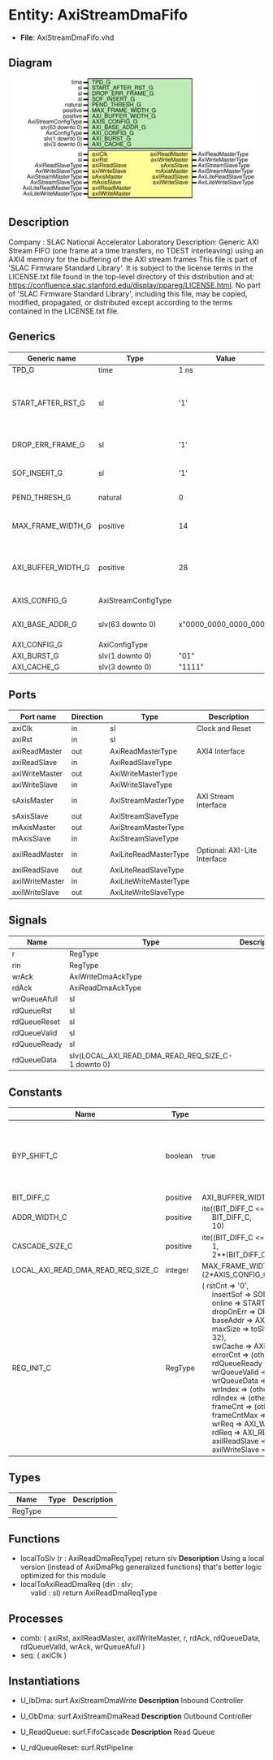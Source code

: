 # Entity: AxiStreamDmaFifo

- **File**: AxiStreamDmaFifo.vhd
## Diagram

![Diagram](AxiStreamDmaFifo.svg "Diagram")
## Description

Company    : SLAC National Accelerator Laboratory
Description:
Generic AXI Stream FIFO (one frame at a time transfers, no TDEST interleaving)
using an AXI4 memory for the buffering of the AXI stream frames
This file is part of 'SLAC Firmware Standard Library'.
It is subject to the license terms in the LICENSE.txt file found in the
top-level directory of this distribution and at:
   https://confluence.slac.stanford.edu/display/ppareg/LICENSE.html.
No part of 'SLAC Firmware Standard Library', including this file,
may be copied, modified, propagated, or distributed except according to
the terms contained in the LICENSE.txt file.
## Generics

| Generic name       | Type                | Value                  | Description                                                                      |
| ------------------ | ------------------- | ---------------------- | -------------------------------------------------------------------------------- |
| TPD_G              | time                | 1 ns                   |                                                                                  |
| START_AFTER_RST_G  | sl                  | '1'                    | '1' still start the DMA REQs after RST; '0' will wait for AXI-Lite to start this |
| DROP_ERR_FRAME_G   | sl                  | '1'                    | '1' will drop the AXIS if error detect                                           |
| SOF_INSERT_G       | sl                  | '1'                    | Inserts SsiPkg's SOF bit                                                         |
| PEND_THRESH_G      | natural             | 0                      | In units of bytes                                                                |
| MAX_FRAME_WIDTH_G  | positive            | 14                     | Maximum AXI Stream frame size (units of address bits)                            |
| AXI_BUFFER_WIDTH_G | positive            | 28                     | Total AXI Memory for FIFO buffering (units of address bits)                      |
| AXIS_CONFIG_G      | AxiStreamConfigType |                        | AXI Stream Configurations                                                        |
| AXI_BASE_ADDR_G    | slv(63 downto 0)    | x"0000_0000_0000_0000" | Memory Base Address Offset                                                       |
| AXI_CONFIG_G       | AxiConfigType       |                        |                                                                                  |
| AXI_BURST_G        | slv(1 downto 0)     | "01"                   |                                                                                  |
| AXI_CACHE_G        | slv(3 downto 0)     | "1111"                 |                                                                                  |
## Ports

| Port name       | Direction | Type                   | Description                  |
| --------------- | --------- | ---------------------- | ---------------------------- |
| axiClk          | in        | sl                     | Clock and Reset              |
| axiRst          | in        | sl                     |                              |
| axiReadMaster   | out       | AxiReadMasterType      | AXI4 Interface               |
| axiReadSlave    | in        | AxiReadSlaveType       |                              |
| axiWriteMaster  | out       | AxiWriteMasterType     |                              |
| axiWriteSlave   | in        | AxiWriteSlaveType      |                              |
| sAxisMaster     | in        | AxiStreamMasterType    | AXI Stream Interface         |
| sAxisSlave      | out       | AxiStreamSlaveType     |                              |
| mAxisMaster     | out       | AxiStreamMasterType    |                              |
| mAxisSlave      | in        | AxiStreamSlaveType     |                              |
| axilReadMaster  | in        | AxiLiteReadMasterType  | Optional: AXI-Lite Interface |
| axilReadSlave   | out       | AxiLiteReadSlaveType   |                              |
| axilWriteMaster | in        | AxiLiteWriteMasterType |                              |
| axilWriteSlave  | out       | AxiLiteWriteSlaveType  |                              |
## Signals

| Name         | Type                                               | Description |
| ------------ | -------------------------------------------------- | ----------- |
| r            | RegType                                            |             |
| rin          | RegType                                            |             |
| wrAck        | AxiWriteDmaAckType                                 |             |
| rdAck        | AxiReadDmaAckType                                  |             |
| wrQueueAfull | sl                                                 |             |
| rdQueueRst   | sl                                                 |             |
| rdQueueReset | sl                                                 |             |
| rdQueueValid | sl                                                 |             |
| rdQueueReady | sl                                                 |             |
| rdQueueData  | slv(LOCAL_AXI_READ_DMA_READ_REQ_SIZE_C-1 downto 0) |             |
## Constants

| Name                               | Type     | Value                                                                                                                                                                                                                                                                                                                                                                                                                                                                                                                                                                                                                                                                                                                                                                                                                                                                                                                                                                                                                                                                                                                                                                                                                                                                                                                                                                                                                                                                                                                                     | Description                                                       |
| ---------------------------------- | -------- | ----------------------------------------------------------------------------------------------------------------------------------------------------------------------------------------------------------------------------------------------------------------------------------------------------------------------------------------------------------------------------------------------------------------------------------------------------------------------------------------------------------------------------------------------------------------------------------------------------------------------------------------------------------------------------------------------------------------------------------------------------------------------------------------------------------------------------------------------------------------------------------------------------------------------------------------------------------------------------------------------------------------------------------------------------------------------------------------------------------------------------------------------------------------------------------------------------------------------------------------------------------------------------------------------------------------------------------------------------------------------------------------------------------------------------------------------------------------------------------------------------------------------------------------- | ----------------------------------------------------------------- |
| BYP_SHIFT_C                        | boolean  |  true                                                                                                                                                                                                                                                                                                                                                                                                                                                                                                                                                                                                                                                                                                                                                                                                                                                                                                                                                                                                                                                                                                                                                                                                                                                                                                                                                                                                                                                                                                                                     | APP DMA driver enforces alignment, which means shift not required |
| BIT_DIFF_C                         | positive |  AXI_BUFFER_WIDTH_G-MAX_FRAME_WIDTH_G                                                                                                                                                                                                                                                                                                                                                                                                                                                                                                                                                                                                                                                                                                                                                                                                                                                                                                                                                                                                                                                                                                                                                                                                                                                                                                                                                                                                                                                                                                     |                                                                   |
| ADDR_WIDTH_C                       | positive |  ite((BIT_DIFF_C <= 10),<br><span style="padding-left:20px"> BIT_DIFF_C,<br><span style="padding-left:20px"> 10)                                                                                                                                                                                                                                                                                                                                                                                                                                                                                                                                                                                                                                                                                                                                                                                                                                                                                                                                                                                                                                                                                                                                                                                                                                                                                                                                                                                                                          |                                                                   |
| CASCADE_SIZE_C                     | positive |  ite((BIT_DIFF_C <= 10),<br><span style="padding-left:20px"> 1,<br><span style="padding-left:20px"> 2**(BIT_DIFF_C-10))                                                                                                                                                                                                                                                                                                                                                                                                                                                                                                                                                                                                                                                                                                                                                                                                                                                                                                                                                                                                                                                                                                                                                                                                                                                                                                                                                                                                                   |                                                                   |
| LOCAL_AXI_READ_DMA_READ_REQ_SIZE_C | integer  |  MAX_FRAME_WIDTH_G+(2*AXIS_CONFIG_G.TUSER_BITS_C)+AXIS_CONFIG_G.TDEST_BITS_C+AXIS_CONFIG_G.TID_BITS_C                                                                                                                                                                                                                                                                                                                                                                                                                                                                                                                                                                                                                                                                                                                                                                                                                                                                                                                                                                                                                                                                                                                                                                                                                                                                                                                                                                                                                                     |                                                                   |
| REG_INIT_C                         | RegType  |  (       rstCnt         => '0',<br><span style="padding-left:20px">       insertSof      => SOF_INSERT_G,<br><span style="padding-left:20px">       online         => START_AFTER_RST_G,<br><span style="padding-left:20px">       dropOnErr      => DROP_ERR_FRAME_G,<br><span style="padding-left:20px">       baseAddr       => AXI_BASE_ADDR_G,<br><span style="padding-left:20px">       maxSize        => toSlv(2**MAX_FRAME_WIDTH_G,<br><span style="padding-left:20px"> 32),<br><span style="padding-left:20px">       swCache        => AXI_CACHE_G,<br><span style="padding-left:20px">       errorCnt       => (others => '0'),<br><span style="padding-left:20px">       rdQueueReady   => '0',<br><span style="padding-left:20px">       wrQueueValid   => '0',<br><span style="padding-left:20px">       wrQueueData    => (others => '0'),<br><span style="padding-left:20px">       wrIndex        => (others => '0'),<br><span style="padding-left:20px">       rdIndex        => (others => '0'),<br><span style="padding-left:20px">       frameCnt       => (others => '0'),<br><span style="padding-left:20px">       frameCntMax    => (others => '0'),<br><span style="padding-left:20px">       wrReq          => AXI_WRITE_DMA_REQ_INIT_C,<br><span style="padding-left:20px">       rdReq          => AXI_READ_DMA_REQ_INIT_C,<br><span style="padding-left:20px">       axilReadSlave  => AXI_LITE_READ_SLAVE_INIT_C,<br><span style="padding-left:20px">       axilWriteSlave => AXI_LITE_WRITE_SLAVE_INIT_C) |                                                                   |
## Types

| Name    | Type | Description |
| ------- | ---- | ----------- |
| RegType |      |             |
## Functions
- localToSlv <font id="function_arguments">(r : AxiReadDmaReqType) </font> <font id="function_return">return slv </font>
**Description**
Using a local version (instead of AxiDmaPkg generalized functions) that's better logic optimized for this module
- localToAxiReadDmaReq <font id="function_arguments">(din : slv;<br><span style="padding-left:20px"> valid : sl) </font> <font id="function_return">return AxiReadDmaReqType </font>
## Processes
- comb: ( axiRst, axilReadMaster, axilWriteMaster, r, rdAck,
                   rdQueueData, rdQueueValid, wrAck, wrQueueAfull )
- seq: ( axiClk )
## Instantiations

- U_IbDma: surf.AxiStreamDmaWrite
**Description**
Inbound Controller

- U_ObDma: surf.AxiStreamDmaRead
**Description**
Outbound Controller

- U_ReadQueue: surf.FifoCascade
**Description**
Read Queue

- U_rdQueueReset: surf.RstPipeline
